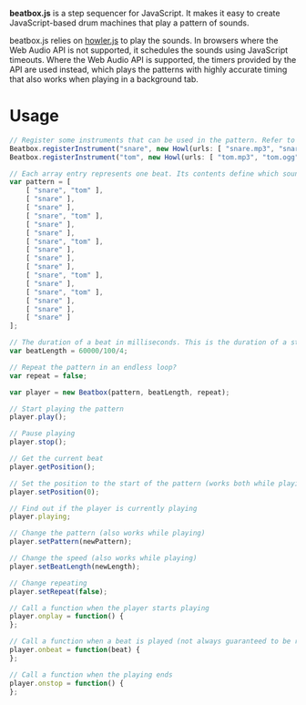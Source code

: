 __beatbox.js__ is a step sequencer for JavaScript. It makes it easy to create JavaScript-based drum machines that play
a pattern of sounds.

beatbox.js relies on [howler.js](https://github.com/goldfire/howler.js) to play the sounds. In browsers where the Web
Audio API is not supported, it schedules the sounds using JavaScript timeouts. Where the Web Audio API is supported,
the timers provided by the API are used instead, which plays the patterns with highly accurate timing that also works
when playing in a background tab.

Usage
=====

```javascript
// Register some instruments that can be used in the pattern. Refer to the Howler doc for the parameters.
Beatbox.registerInstrument("snare", new Howl(urls: [ "snare.mp3", "snare.ogg" ]));
Beatbox.registerInstrument("tom", new Howl(urls: [ "tom.mp3", "tom.ogg" ]));

// Each array entry represents one beat. Its contents define which sounds are played on that beat.
var pattern = [
	[ "snare", "tom" ],
    [ "snare" ],
    [ "snare" ],
    [ "snare", "tom" ],
    [ "snare" ],
    [ "snare" ],
    [ "snare", "tom" ],
    [ "snare" ],
    [ "snare" ],
    [ "snare" ],
    [ "snare", "tom" ],
    [ "snare" ],
    [ "snare", "tom" ],
    [ "snare" ],
    [ "snare" ],
    [ "snare" ]
];

// The duration of a beat in milliseconds. This is the duration of a stroke in 4/4 time measurement at 100 bpm.
var beatLength = 60000/100/4;

// Repeat the pattern in an endless loop?
var repeat = false;

var player = new Beatbox(pattern, beatLength, repeat);

// Start playing the pattern
player.play();

// Pause playing
player.stop();

// Get the current beat
player.getPosition();

// Set the position to the start of the pattern (works both while playing and when stopped)
player.setPosition(0);

// Find out if the player is currently playing
player.playing;

// Change the pattern (also works while playing)
player.setPattern(newPattern);

// Change the speed (also works while playing)
player.setBeatLength(newLength);

// Change repeating
player.setRepeat(false);

// Call a function when the player starts playing
player.onplay = function() {
};

// Call a function when a beat is played (not always guaranteed to be run for each beat)
player.onbeat = function(beat) {
};

// Call a function when the playing ends
player.onstop = function() {
};
```